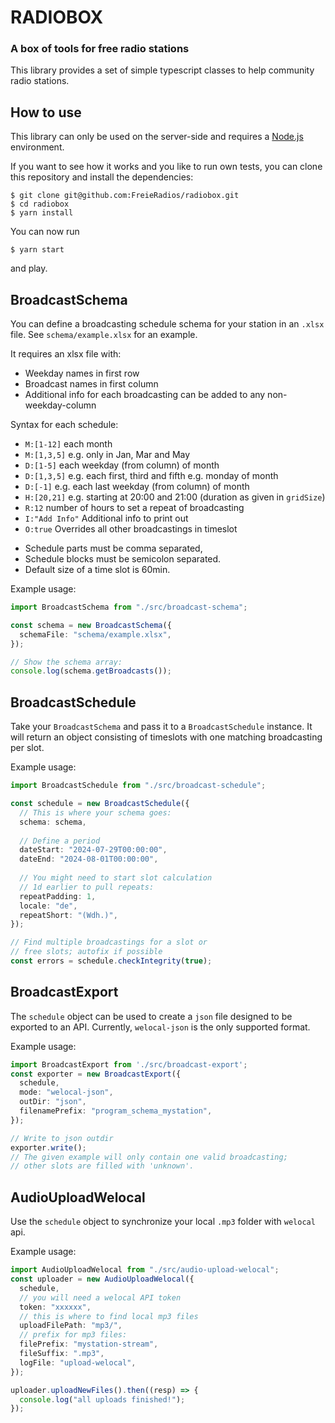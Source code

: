 # RADIOBOX
### A box of tools for free radio stations

This library provides a set of simple typescript classes to help community radio stations.

## How to use
This library can only be used on the server-side and requires a [Node.js](https://nodejs.org/en/download/package-manager/) environment.

If you want to see how it works and you like to run own tests, you can clone this repository and install the dependencies:

```
$ git clone git@github.com:FreieRadios/radiobox.git
$ cd radiobox
$ yarn install
```

You can now run
```
$ yarn start
```
and play.

## BroadcastSchema
You can define a broadcasting schedule schema for your station in an `.xlsx` file. See `schema/example.xlsx` for an example.

It requires an xlsx file with:
- Weekday names in first row
- Broadcast names in first column
- Additional info for each broadcasting can be added to any non-weekday-column

Syntax for each schedule:
- `M:[1-12]` each month
- `M:[1,3,5]` e.g. only in Jan, Mar and May
- `D:[1-5]` each weekday (from column) of month
- `D:[1,3,5]` e.g. each first, third and fifth e.g. monday of month
- `D:[-1]` e.g. each last weekday (from column) of month
- `H:[20,21]` e.g. starting at 20:00 and 21:00 (duration as given in `gridSize`)
- `R:12` number of hours to set a repeat of broadcasting
- `I:"Add Info"` Additional info to print out
- `O:true` Overrides all other broadcastings in timeslot

* Schedule parts must be comma separated,
* Schedule blocks must be semicolon separated.
* Default size of a time slot is 60min.

Example usage:
```ts
import BroadcastSchema from "./src/broadcast-schema";

const schema = new BroadcastSchema({
  schemaFile: "schema/example.xlsx",
});

// Show the schema array:
console.log(schema.getBroadcasts());
```

## BroadcastSchedule
Take your `BroadcastSchema` and pass it to a `BroadcastSchedule` instance. It will return an object consisting of timeslots with one matching broadcasting per slot.

Example usage:
```ts 
import BroadcastSchedule from "./src/broadcast-schedule";

const schedule = new BroadcastSchedule({
  // This is where your schema goes:
  schema: schema,
  
  // Define a period
  dateStart: "2024-07-29T00:00:00",
  dateEnd: "2024-08-01T00:00:00",
  
  // You might need to start slot calculation
  // 1d earlier to pull repeats:
  repeatPadding: 1,
  locale: "de",
  repeatShort: "(Wdh.)",
});

// Find multiple broadcastings for a slot or
// free slots; autofix if possible
const errors = schedule.checkIntegrity(true);
```

## BroadcastExport
The `schedule` object can be used to create a `json` file designed to be exported to an API. Currently, `welocal-json` is the only supported format.

Example usage:
```ts 
import BroadcastExport from './src/broadcast-export';
const exporter = new BroadcastExport({
  schedule,
  mode: "welocal-json",
  outDir: "json",
  filenamePrefix: "program_schema_mystation",
});

// Write to json outdir
exporter.write();
// The given example will only contain one valid broadcasting;
// other slots are filled with 'unknown'.
```

## AudioUploadWelocal
Use the `schedule` object to synchronize your local `.mp3` folder with `welocal` api.

Example usage:
```ts 
import AudioUploadWelocal from "./src/audio-upload-welocal";
const uploader = new AudioUploadWelocal({
  schedule,
  // you will need a welocal API token
  token: "xxxxxx",
  // this is where to find local mp3 files
  uploadFilePath: "mp3/",
  // prefix for mp3 files:
  filePrefix: "mystation-stream",
  fileSuffix: ".mp3",
  logFile: "upload-welocal",
});

uploader.uploadNewFiles().then((resp) => {
  console.log("all uploads finished!");
});
```
